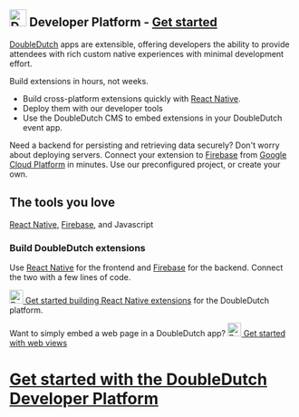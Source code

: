 ## <img src="http://doubledutch.me/wp-content/uploads/2016/04/doubledutch-logo-300.png" height="30" alt="DoubleDutch" /> Developer Platform - [Get started](./rn/index.md)

[DoubleDutch](https://doubledutch.me) apps are extensible, offering developers the ability to provide attendees
with rich custom native experiences with minimal development effort.

Build extensions in hours, not weeks.

- Build cross-platform extensions quickly with [React Native](https://facebook.github.io/react-native/).
- Deploy them with our developer tools
- Use the DoubleDutch CMS to embed extensions in your DoubleDutch event app.

Need a backend for persisting and retrieving data securely?  Don't worry about deploying servers. Connect your extension to [Firebase](https://firebase.google.com/) from [Google Cloud Platform](https://cloud.google.com/) in minutes. Use our preconfigured project, or create your own.

## The tools you love

[React Native](https://facebook.github.io/react-native/), [Firebase](https://firebase.google.com/), and Javascript

### Build DoubleDutch extensions

Use [React Native](https://facebook.github.io/react-native/) for the frontend and [Firebase](https://firebase.google.com/) for the backend. Connect the two with a few lines of code.

[<img src="https://facebook.github.io/react-native/img/favicon.png" height="24" width="24" alt="React Native" /> Get started building React Native extensions](./rn/index.md) for the DoubleDutch platform.

Want to simply embed a web page in a DoubleDutch app? [<img src="https://akamud.gallerycdn.vsassets.io/extensions/akamud/vscode-javascript-snippet-pack/0.1.5/1474455379569/Microsoft.VisualStudio.Services.Icons.Small" height="24" width="24" alt="React Native" /> Get started with web views](./webview/index.md)

# [Get started with the DoubleDutch Developer Platform](./rn/)
